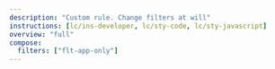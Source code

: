 ```yaml
---
description: "Custom rule. Change filters at will"
instructions: [lc/ins-developer, lc/sty-code, lc/sty-javascript]
overview: "full"
compose:
  filters: ["flt-app-only"]
---
```


